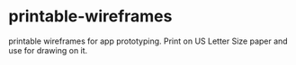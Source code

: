 # printable-wireframes
printable wireframes for app prototyping. Print on US Letter Size paper and use for drawing on it.
